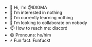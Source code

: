 - 👋 Hi, I’m @IDIGMA
- 👀 I’m interested in nothing
- 🌱 I’m currently learning nothing
- 💞️ I’m looking to collaborate on nobody
- 📫 How to reach me: discord
- 😄 Pronouns: he/him
- ⚡ Fun fact: Funfuckt

<!---
IDIGMA/IDIGMA is a ✨ special ✨ repository because its `README.md` (this file) appears on your GitHub profile.
You can click the Preview link to take a look at your changes.
--->
